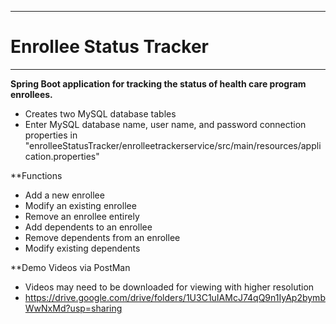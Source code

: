 ------------
# Enrollee Status Tracker
------------

**Spring Boot application for tracking the status of health care program enrollees.**
- Creates two MySQL database tables
- Enter MySQL database name, user name, and password connection properties in "enrolleeStatusTracker/enrolleetrackerservice/src/main/resources/application.properties"

**Functions
- Add a new enrollee
- Modify an existing enrollee
- Remove an enrollee entirely
- Add dependents to an enrollee
- Remove dependents from an enrollee
- Modify existing dependents

**Demo Videos via PostMan
- Videos may need to be downloaded for viewing with higher resolution
- https://drive.google.com/drive/folders/1U3C1uIAMcJ74qQ9n1IyAp2bymbWwNxMd?usp=sharing
